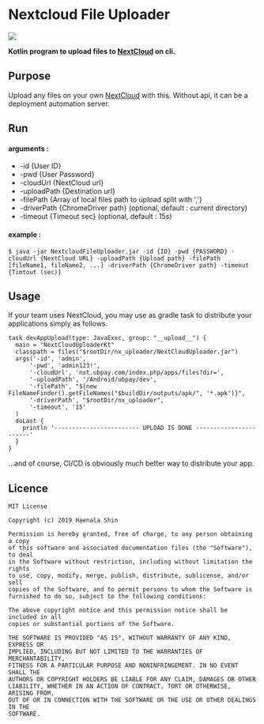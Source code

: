 Nextcloud File Uploader  
=============================

<img src="https://img.shields.io/github/v/release/HaenaraShin/NextcloudFileUploader">

**Kotlin program to upload files to [NextCloud](https://github.com/nextcloud) on cli.**

## Purpose

Upload any files on your own [NextCloud](https://github.com/nextcloud) with this. Without api, it can be a deployment automation server.

## Run

#### arguments :
- -id {User ID} 
- -pwd {User Password} 
- -cloudUrl {NextCloud url} 
- -uploadPath {Destination url} 
- -filePath {Array of local files path to upload split with ','} 
- -driverPath {ChromeDriver path} (optional, default : current directory)
- -timeout {Timeout sec} (optional, default : 15s)

#### example :
```
$ java -jar NextcloudFileUploader.jar -id {ID} -pwd {PASSWORD} -cloudUrl {NextCloud URL} -uploadPath {Upload path} -filePath [fileName1, fileName2, ...] -driverPath {ChromeDriver path} -timeout {Timtout (sec)}
```


## Usage
If your team uses NextCloud, you may use as gradle task to distribute your applications simply as follows.
```
task devAppUpload(type: JavaExec, group: "__upload__") {
  main = "NextCloudUploaderKt"
  classpath = files("$rootDir/nx_uploader/NextCloudUploader.jar")
  args('-id', 'admin',
      '-pwd', 'admin123!',
      '-cloudUrl', 'nxt.ubpay.com/index.php/apps/files?dir=',
      '-uploadPath', '/Android/ubpay/dev',
      '-filePath', "${new FileNameFinder().getFileNames("$buildDir/outputs/apk/", '*.apk')}",
      '-driverPath', "$rootDir/nx_uploader",
      '-timeout', '15'
  )
  doLast {
    println '------------------------ UPLOAD IS DONE -----------------------'
  }
}
```

...and of course, CI/CD is obviously much better way to distribute your app.


## Licence
```
MIT License

Copyright (c) 2019 Haenala Shin

Permission is hereby granted, free of charge, to any person obtaining a copy
of this software and associated documentation files (the "Software"), to deal
in the Software without restriction, including without limitation the rights
to use, copy, modify, merge, publish, distribute, sublicense, and/or sell
copies of the Software, and to permit persons to whom the Software is
furnished to do so, subject to the following conditions:

The above copyright notice and this permission notice shall be included in all
copies or substantial portions of the Software.

THE SOFTWARE IS PROVIDED "AS IS", WITHOUT WARRANTY OF ANY KIND, EXPRESS OR
IMPLIED, INCLUDING BUT NOT LIMITED TO THE WARRANTIES OF MERCHANTABILITY,
FITNESS FOR A PARTICULAR PURPOSE AND NONINFRINGEMENT. IN NO EVENT SHALL THE
AUTHORS OR COPYRIGHT HOLDERS BE LIABLE FOR ANY CLAIM, DAMAGES OR OTHER
LIABILITY, WHETHER IN AN ACTION OF CONTRACT, TORT OR OTHERWISE, ARISING FROM,
OUT OF OR IN CONNECTION WITH THE SOFTWARE OR THE USE OR OTHER DEALINGS IN THE
SOFTWARE.
```
